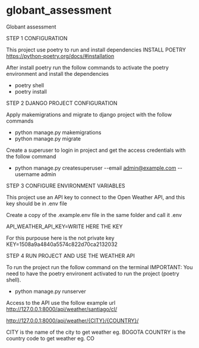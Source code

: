 # globant_assessment
Globant assessment

STEP 1 CONFIGURATION

This project use poetry to run and install dependencies
INSTALL POETRY
https://python-poetry.org/docs/#installation

After install poetry run the follow commands to activate the poetry environment and install the dependencies

- poetry shell
- poetry install

STEP 2 DJANGO PROJECT CONFIGURATION

Apply makemigrations and migrate to django project with the follow commands

- python manage.py makemigrations
- python manage.py migrate

Create a superuser to login in project and get the access credentials with the follow command

- python manage.py createsuperuser --email admin@example.com --username admin

STEP 3 CONFIGURE ENVIRONMENT VARIABLES

This project use an API key to connect to the Open Weather API, and this key should be in .env file

Create a copy of the .example.env file in the same folder and call it .env

API_WEATHER_API_KEY=WRITE HERE THE KEY

For this purpouse here is the not private key
KEY=1508a9a4840a5574c822d70ca2132032


STEP 4 RUN PROJECT AND USE THE WEATHER API

To run the project run the follow command on the terminal
IMPORTANT: You need to have the poetry environent activated to run the project (poetry shell).

- python manage.py runserver

Access to the API use the follow example url http://127.0.0.1:8000/api/weather/santiago/cl/

 http://127.0.0.1:8000/api/weather/{CITY}/{COUNTRY}/

CITY is the name of the city to get weather eg. BOGOTA
COUNTRY is the country code to get weather eg. CO

